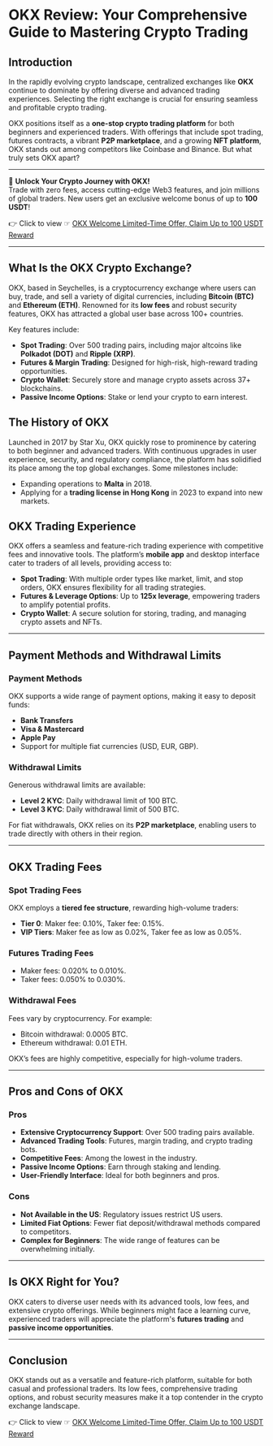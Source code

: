 # OKX Review: Your Comprehensive Guide to Mastering Crypto Trading

## Introduction

In the rapidly evolving crypto landscape, centralized exchanges like **OKX** continue to dominate by offering diverse and advanced trading experiences. Selecting the right exchange is crucial for ensuring seamless and profitable crypto trading.

OKX positions itself as a **one-stop crypto trading platform** for both beginners and experienced traders. With offerings that include spot trading, futures contracts, a vibrant **P2P marketplace**, and a growing **NFT platform**, OKX stands out among competitors like Coinbase and Binance. But what truly sets OKX apart?

---

🚀 **Unlock Your Crypto Journey with OKX!**  
Trade with zero fees, access cutting-edge Web3 features, and join millions of global traders. New users get an exclusive welcome bonus of up to **100 USDT**!  

👉 Click to view ☞ [OKX Welcome Limited-Time Offer, Claim Up to 100 USDT Reward](https://bit.ly/OKXe)  

---

## What Is the OKX Crypto Exchange?

OKX, based in Seychelles, is a cryptocurrency exchange where users can buy, trade, and sell a variety of digital currencies, including **Bitcoin (BTC)** and **Ethereum (ETH)**. Renowned for its **low fees** and robust security features, OKX has attracted a global user base across 100+ countries.

Key features include:
- **Spot Trading**: Over 500 trading pairs, including major altcoins like **Polkadot (DOT)** and **Ripple (XRP)**.
- **Futures & Margin Trading**: Designed for high-risk, high-reward trading opportunities.
- **Crypto Wallet**: Securely store and manage crypto assets across 37+ blockchains.
- **Passive Income Options**: Stake or lend your crypto to earn interest.

## The History of OKX

Launched in 2017 by Star Xu, OKX quickly rose to prominence by catering to both beginner and advanced traders. With continuous upgrades in user experience, security, and regulatory compliance, the platform has solidified its place among the top global exchanges. Some milestones include:
- Expanding operations to **Malta** in 2018.
- Applying for a **trading license in Hong Kong** in 2023 to expand into new markets.

## OKX Trading Experience

OKX offers a seamless and feature-rich trading experience with competitive fees and innovative tools. The platform’s **mobile app** and desktop interface cater to traders of all levels, providing access to:

- **Spot Trading**: With multiple order types like market, limit, and stop orders, OKX ensures flexibility for all trading strategies.
- **Futures & Leverage Options**: Up to **125x leverage**, empowering traders to amplify potential profits.
- **Crypto Wallet**: A secure solution for storing, trading, and managing crypto assets and NFTs.

---

## Payment Methods and Withdrawal Limits

### Payment Methods
OKX supports a wide range of payment options, making it easy to deposit funds:
- **Bank Transfers**
- **Visa & Mastercard**
- **Apple Pay**
- Support for multiple fiat currencies (USD, EUR, GBP).

### Withdrawal Limits
Generous withdrawal limits are available:
- **Level 2 KYC**: Daily withdrawal limit of 100 BTC.
- **Level 3 KYC**: Daily withdrawal limit of 500 BTC.

For fiat withdrawals, OKX relies on its **P2P marketplace**, enabling users to trade directly with others in their region.

---

## OKX Trading Fees

### Spot Trading Fees
OKX employs a **tiered fee structure**, rewarding high-volume traders:
- **Tier 0**: Maker fee: 0.10%, Taker fee: 0.15%.
- **VIP Tiers**: Maker fee as low as 0.02%, Taker fee as low as 0.05%.

### Futures Trading Fees
- Maker fees: 0.020% to 0.010%.
- Taker fees: 0.050% to 0.030%.

### Withdrawal Fees
Fees vary by cryptocurrency. For example:
- Bitcoin withdrawal: 0.0005 BTC.
- Ethereum withdrawal: 0.01 ETH.

OKX’s fees are highly competitive, especially for high-volume traders.

---

## Pros and Cons of OKX

### Pros
- **Extensive Cryptocurrency Support**: Over 500 trading pairs available.
- **Advanced Trading Tools**: Futures, margin trading, and crypto trading bots.
- **Competitive Fees**: Among the lowest in the industry.
- **Passive Income Options**: Earn through staking and lending.
- **User-Friendly Interface**: Ideal for both beginners and pros.

### Cons
- **Not Available in the US**: Regulatory issues restrict US users.
- **Limited Fiat Options**: Fewer fiat deposit/withdrawal methods compared to competitors.
- **Complex for Beginners**: The wide range of features can be overwhelming initially.

---

## Is OKX Right for You?

OKX caters to diverse user needs with its advanced tools, low fees, and extensive crypto offerings. While beginners might face a learning curve, experienced traders will appreciate the platform's **futures trading** and **passive income opportunities**.

---

## Conclusion

OKX stands out as a versatile and feature-rich platform, suitable for both casual and professional traders. Its low fees, comprehensive trading options, and robust security measures make it a top contender in the crypto exchange landscape.

👉 Click to view ☞ [OKX Welcome Limited-Time Offer, Claim Up to 100 USDT Reward](https://bit.ly/OKXe)
